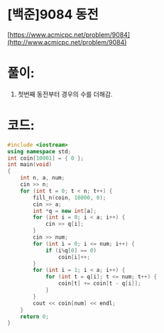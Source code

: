 # [백준]9084 동전


[https://www.acmicpc.net/problem/9084](http://www.acmicpc.net/problem/9084)

# **풀이:**
1. 첫번째 동전부터 경우의 수를 더해감.

# **코드:**

```c++
#include <iostream>
using namespace std;
int coin[10001] = { 0 };
int main(void)
{
	int n, a, num;
	cin >> n;
	for (int t = 0; t < n; t++) {
		fill_n(coin, 10000, 0);
		cin >> a;
		int *q = new int[a];
		for (int i = 0; i < a; i++) {
			cin >> q[i];
		}
		cin >> num;
		for (int i = 0; i <= num; i++) {
			if (i%q[0] == 0)
				coin[i]++;
		}
		for (int i = 1; i < a; i++) {
			for (int t = q[i]; t <= num; t++) {
				coin[t] += coin[t - q[i]];
			}
		}
		cout << coin[num] << endl;
	}
	return 0;
}
```


